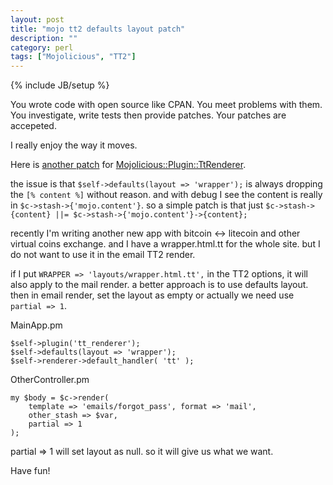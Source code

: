 ```yaml
---
layout: post
title: "mojo tt2 defaults layout patch"
description: ""
category: perl
tags: ["Mojolicious", "TT2"]
---
```

{% include JB/setup %}

You wrote code with open source like CPAN. You meet problems with them. You investigate, write tests then provide patches. Your patches are accepeted.

I really enjoy the way it moves.

Here is [another patch](https://github.com/fayland/mojox-renderer-tt/commit/95d9ee5c356fa3f398b2deed9611ba47b69a890b) for [Mojolicious::Plugin::TtRenderer](https://github.com/plicease/mojox-renderer-tt).

the issue is that `$self->defaults(layout => 'wrapper');` is always dropping the `[% content %]` without reason. and with debug I see the content is really in `$c->stash->{'mojo.content'}`. so a simple patch is that just `$c->stash->{content} ||= $c->stash->{'mojo.content'}->{content};`

recently I'm writing another new app with bitcoin <-> litecoin and other virtual coins exchange. and I have a wrapper.html.tt for the whole site. but I do not want to use it in the email TT2 render.

if I put `WRAPPER => 'layouts/wrapper.html.tt',` in the TT2 options, it will also apply to the mail render. a better approach is to use defaults layout. then in email render, set the layout as empty or actually we need use `partial => 1`.

MainApp.pm

	$self->plugin('tt_renderer');
    $self->defaults(layout => 'wrapper');
    $self->renderer->default_handler( 'tt' );

OtherController.pm

	my $body = $c->render(
        template => 'emails/forgot_pass', format => 'mail',
        other_stash => $var,
        partial => 1
    );

partial => 1 will set layout as null. so it will give us what we want.

Have fun!